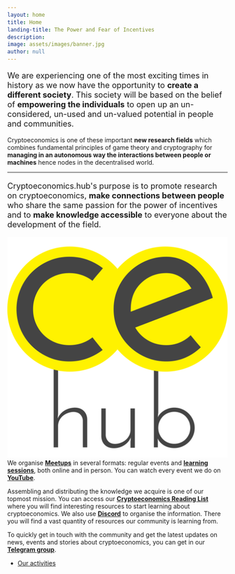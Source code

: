 ```yaml
---
layout: home
title: Home
landing-title: The Power and Fear of Incentives
description:
image: assets/images/banner.jpg
author: null
---
```


<p style="font-size: 1.3em;">We are experiencing one of the most exciting times in history as we now have the opportunity to <b>create a different society</b>. This society will be based on the belief of <b>empowering the individuals</b> to open up an un-considered, un-used and un-valued potential in people and communities.</p>

Cryptoeconomics is one of these important <b>new research fields</b> which combines fundamental principles of game theory and cryptography for <b>managing in an autonomous way the interactions between people or machines</b> hence nodes in the decentralised world.

<hr class="major" />

<p style="font-size: 1.3em;">Cryptoeconomics.hub's purpose is to promote research on cryptoeconomics, <b>make connections between people</b> who share the same passion for the power of incentives and to <b>make knowledge accessible</b> to everyone about the development of the field.</p>

<img class="image left" src="assets/images/logo-ce.hub-trspt-grey-nomargin.png" alt=""/>We organise <b>[Meetups](https://www.meetup.com/cryptoeconomics-hub/)</b> in several formats: regular events and <b>[learning sessions](https://t.me/CEsessions)</b>, both online and in person. You can watch every event we do on <b>[YouTube](https://www.youtube.com/channel/UCFbR_m4I-40W56jUvJlzfkw)</b>.

Assembling and distributing the knowledge we acquire is one of our topmost mission. You can access our <b>[Cryptoeconomics Reading List](https://github.com/cryptoeconomics-hub/cryptoeconomics-reading-list)</b> where you will find interesting resources to start learning about cryptoeconomics. We also use <b>[Discord](https://discord.gg/G9QbbC)</b> to organise the information. There you will find a vast quantity of resources our community is learning from.

To quickly get in touch with the community and get the latest updates on news, events and stories about cryptoeconomics, you can get in our <b>[Telegram group](https://t.me/cryptoeconomics)</b>.

<ul class="actions">
	<li><a href="activities.html" class="button next">Our activities</a></li>
</ul>
